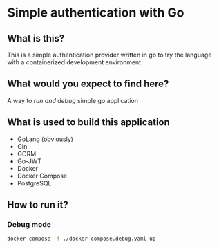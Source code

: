 # Simple authentication with Go 
## What is this?
This is a simple authentication provider written in go to try the language with a containerized development environment 

## What would you expect to find here?
A way to _run and debug_ simple go application 

## What is used to build this application
- GoLang (obviously)
- Gin
- GORM
- Go-JWT
- Docker
- Docker Compose
- PostgreSQL

## How to run it?
### Debug mode 
```bash
docker-compose -f ./docker-compose.debug.yaml up
```
